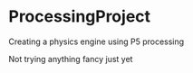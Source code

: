 # ProcessingProject
Creating a physics engine using P5 processing

Not trying anything fancy just yet
